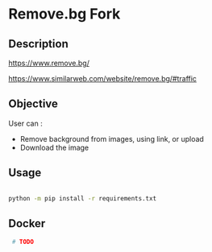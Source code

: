 # Remove.bg Fork


## Description

https://www.remove.bg/

https://www.similarweb.com/website/remove.bg/#traffic


## Objective

User can : 

- Remove background from images, using link, or upload
- Download the image

## Usage

```` bash

python -m pip install -r requirements.txt

````

## Docker

```` bash 
 # TODO
````
